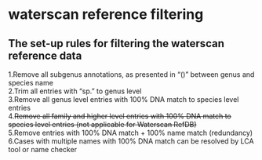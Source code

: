 # waterscan reference filtering
## The set-up rules for filtering the waterscan reference data
1.Remove all subgenus annotations, as presented in “()” between genus and species name<br />
2.Trim all entries with “sp.” to genus level<br />
3.Remove all genus level entries with 100% DNA match to species level entries<br />
4.~~Remove all family and higher level entries with 100% DNA match to species level entries (not applicable for Waterscan RefDB)~~<br />
5.Remove entries with 100% DNA match + 100% name match (redundancy)<br />
6.Cases with multiple names with 100% DNA match can be resolved by LCA tool or name checker<br />
